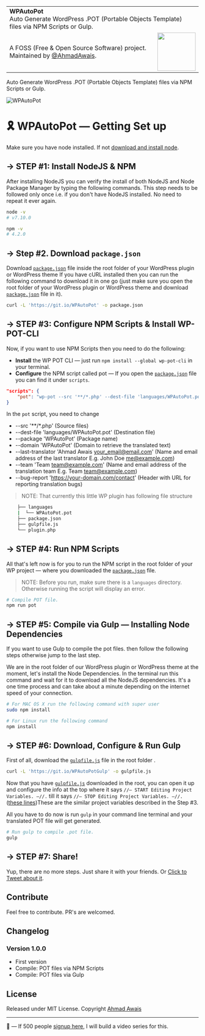 <table width="100%">
    <tr>
        <td align="left" width="100%" colspan="2">
            <strong>WPAutoPot</strong><br />
            Auto Generate WordPress .POT (Portable Objects Template) files via NPM Scripts or Gulp.
        </td>
    </tr>
    <tr>
        <td>
            A FOSS (Free & Open Source Software) project. Maintained by <a href="https://github.com/ahmadawais">@AhmadAwais</a>.
        </td>
        <td align="center">
            <a href="https://AhmadAwais.com/">
                <img src="https://i.imgur.com/Asg4d3k.png" width="100" />
            </a>
        </td>
    </tr>
</table>

Auto Generate WordPress .POT (Portable Objects Template) files via NPM Scripts or Gulp.

![WPAutoPot](https://i.imgur.com/WmVaebP.png)

# 🎗 WPAutoPot — Getting Set up

Make sure you have node installed. If not [download and install node](https://nodejs.org/en/download/).

## → STEP #1: Install NodeJS & NPM
After installing NodeJS you can verify the install of both NodeJS and Node Package Manager by typing the following commands. This step needs to be followed only once i.e. if you don't have NodeJS installed. No need to repeat it ever again.

```bash
node -v
# v7.10.0

npm -v
# 4.2.0
```

## → Step #2. Download `package.json`

Download [`package.json`](https://git.io/WPAutoPotFile) file inside the root folder of your WordPress plugin or WordPress theme
If you have cURL installed then you can run the following command to download it in one go (just make sure you open the root folder of your WordPress plugin or WordPress theme and download [`package.json`](https://git.io/WPAutoPotFile) file in it).

```bash
curl -L 'https://git.io/WPAutoPot' -o package.json
```

## → STEP #3: Configure NPM Scripts & Install WP-POT-CLI

Now, if you want to use NPM Scripts then you need to do the following:
- **Install** the WP POT CLI — just run `npm install --global wp-pot-cli` in your terminal.
- **Configure** the NPM script called pot — If you open the [`package.json`](https://git.io/WPAutoPotFile) file you can find it under `scripts`.

```json
"scripts": {
    "pot": "wp-pot --src '**/*.php' --dest-file 'languages/WPAutoPot.pot' --package 'WPAutoPot' --domain 'WPAutoPot' --last-translator 'Ahmad Awais <your_email@email.com>' --team 'Team <team@example.com>' --bug-report 'https://your-domain.com/contact'"
}
```

In the `pot` script, you need to change
- --src '**/*.php'  (Source files)
- --dest-file 'languages/WPAutoPot.pot' (Destination file)
- --package 'WPAutoPot' (Package name)
- --domain 'WPAutoPot' (Domain to retrieve the translated text)
- --last-translator 'Ahmad Awais <your_email@email.com>' (Name and email address of the last translator E.g. John Doe <me@example.com>)
- --team 'Team <team@example.com>' (Name and email address of the translation team E.g. Team <team@example.com>)
- --bug-report 'https://your-domain.com/contact' (Header with URL for reporting translation bugs)

> NOTE: That currently this little WP plugin has following file structure
```bash
    ├── languages
    |  └── WPAutoPot.pot
    ├── package.json
    ├── gulpfile.js
    └── plugin.php
```


## → STEP #4: Run NPM Scripts

All that's left now is for you to run the NPM script in the root folder of your WP project — where you downloaded the [`package.json`](https://git.io/WPAutoPotFile) file.

> NOTE: Before you run, make sure there is a `languages` directory. Otherwise running the script will display an error.

```bash
# Compile POT file.
npm run pot
```

<!-- ![Run](https://i.imgur.com/tIelJwy.gif) -->

## → STEP #5: Compile via Gulp — Installing Node Dependencies

If you want to use Gulp to compile the pot files. then follow the following steps otherwise jump to the last step. 

We are in the root folder of our WordPress plugin or WordPress theme at the moment, let's install the Node Dependencies. In the terminal run this command and wait for it to download all the NodeJS dependencies. It's a one time process and can take about a minute depending on the internet speed of your connection.

```bash
# For MAC OS X run the following command with super user
sudo npm install

# For Linux run the following command
npm install
```

## → STEP #6: Download, Configure & Run Gulp

First of all, download the [`gulpfile.js`](https://git.io/WPAutoPotGulpFile) file in the root folder .

```bash
curl -L 'https://git.io/WPAutoPotGulp' -o gulpfile.js
```


Now that you have [`gulpfile.js`](https://git.io/WPAutoPotGulpFile#L18-L32) downloaded in the root, you can open it up and configure the info at the top where it says `//— START Editing Project Variables. —//.` till it says `//— STOP Editing Project Variables. —//.` ([these lines](https://git.io/WPAutoPotGulpFile#L18-L32))These are the similar project variables described in the Step #3.


All you have to do now is run `gulp` in your command line terminal and your translated POT file will get generated.

```bash
# Run gulp to compile .pot file.
gulp
```


## → STEP #7: Share!

Yup, there are no more steps. Just share it with your friends. Or [Click to Tweet about it](https://twitter.com/home?status=%F0%9F%94%A5%20WPAutoPot%3A%20Awesome%20pkg%20by%20%40MrAhmadAwais%20to%20auto%20generate%20pot%20files%20for%20i18n%20%26%20l10n%20in%20%23WordPress%20%E2%80%94%20star%20it%20%E2%86%92%20ahmda.ws/WPAutoPot).

## Contribute
Feel free to contribute. PR's are welcomed.

## Changelog

### Version 1.0.0 
- First version
- Compile: POT files via NPM Scripts
- Compile: POT files via Gulp


## License
Released under MIT License.
Copyright [Ahmad Awais](https://AhmadAwais.com/)

---

🙌 — If 500 people [signup here](http://eepurl.com/cLwjeH), I will build a video series for this.
